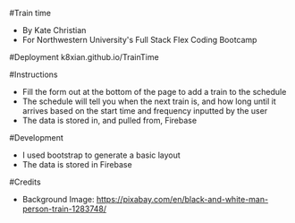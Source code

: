 #Train time
* By Kate Christian
* For Northwestern University's Full Stack Flex Coding Bootcamp

#Deployment
k8xian.github.io/TrainTime


#Instructions
* Fill the form out at the bottom of the page to add a train to the schedule
* The schedule will tell you when the next train is, and how long until it arrives based on the start time and frequency inputted by the user
* The data is stored in, and pulled from, Firebase

#Development
* I used bootstrap to generate a basic layout
* The data is stored in Firebase

#Credits
* Background Image: https://pixabay.com/en/black-and-white-man-person-train-1283748/

